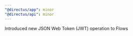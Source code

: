 ```yaml
---
"@directus/app": minor
"@directus/api": minor
---
```


Introduced new JSON Web Token (JWT) operation to Flows
